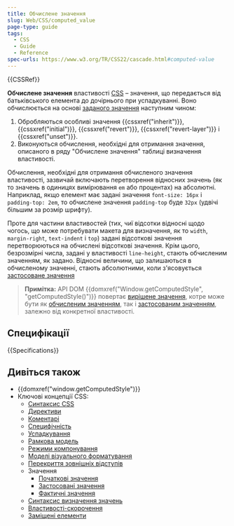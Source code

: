 ```yaml
---
title: Обчислене значення
slug: Web/CSS/computed_value
page-type: guide
tags:
  - CSS
  - Guide
  - Reference
spec-urls: https://www.w3.org/TR/CSS22/cascade.html#computed-value
---
```


{{CSSRef}}

**Обчислене значення** властивості [CSS](/uk/docs/Web/CSS) – значення, що передається від батьківського елемента до дочірнього при успадкуванні. Воно обчислюється на основі [заданого значення](/uk/docs/Web/CSS/specified_value) наступним чином:

1. Обробляються особливі значення {{cssxref("inherit")}}, {{cssxref("initial")}}, {{cssxref("revert")}}, {{cssxref("revert-layer")}} і {{cssxref("unset")}}.
2. Виконуються обчислення, необхідні для отримання значення, описаного в ряду "Обчислене значення" таблиці визначення властивості.

Обчислення, необхідні для отримання обчисленого значення властивості, зазвичай включають перетворення відносних значень (як то значень в одиницях вимірювання `em` або процентах) на абсолютні. Наприклад, якщо елемент має задані значення `font-size: 16px` і `padding-top: 2em`, то обчислене значення `padding-top` буде `32px` (удвічі більшим за розмір шрифту).

Проте для частини властивостей (тих, чиї відсотки відносні щодо чогось, що може потребувати макета для визначення, як то `width`, `margin-right`, `text-indent` і `top`) задані відсоткові значення перетворюються на обчислені відсоткові значення. Крім цього, безрозмірні числа, задані у властивості `line-height`, стають обчисленим значенням, як задано. Відносні величини, що залишаються в обчисленому значенні, стають абсолютними, коли з'ясовується [застосоване значення](/uk/docs/Web/CSS/used_value)

> **Примітка:** API DOM {{domxref("Window.getComputedStyle", "getComputedStyle()")}} повертає [вирішене значення](/uk/docs/Web/CSS/resolved_value), котре може бути як [обчисленим значенням](/uk/docs/Web/CSS/computed_value), так і [застосованим значенням](/uk/docs/Web/CSS/used_value), залежно від конкретної властивості.

## Специфікації

{{Specifications}}

## Дивіться також

- {{domxref("window.getComputedStyle")}}
- Ключові концепції CSS:
  - [Синтаксис CSS](/uk/docs/Web/CSS/Syntax)
  - [Директиви](/uk/docs/Web/CSS/At-rule)
  - [Коментарі](/uk/docs/Web/CSS/Comments)
  - [Специфічність](/uk/docs/Web/CSS/Specificity)
  - [Успадкування](/uk/docs/Web/CSS/inheritance)
  - [Рамкова модель](/uk/docs/Web/CSS/CSS_Box_Model/Introduction_to_the_CSS_box_model)
  - [Режими компонування](/uk/docs/Web/CSS/Layout_mode)
  - [Моделі візуального форматування](/uk/docs/Web/CSS/Visual_formatting_model)
  - [Перекриття зовнішніх відступів](/uk/docs/Web/CSS/CSS_Box_Model/Mastering_margin_collapsing)
  - Значення
    - [Початкові значення](/uk/docs/Web/CSS/initial_value)
    - [Застосовані значення](/uk/docs/Web/CSS/used_value)
    - [Фактичні значення](/uk/docs/Web/CSS/actual_value)
  - [Синтаксис визначення значень](/uk/docs/Web/CSS/Value_definition_syntax)
  - [Властивості-скорочення](/uk/docs/Web/CSS/Shorthand_properties)
  - [Заміщені елементи](/uk/docs/Web/CSS/Replaced_element)
